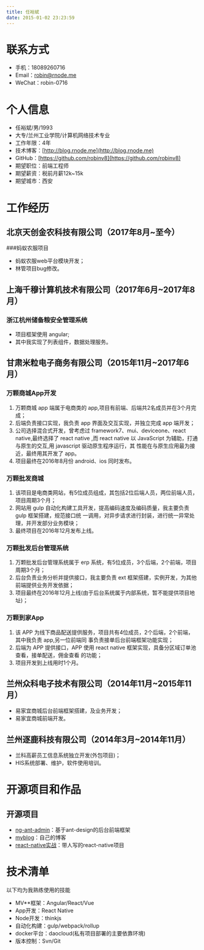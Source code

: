 ```yaml
---
title: 任裕斌
date: 2015-01-02 23:23:59
---
```


# 联系方式
* 手机：18089260716
* Email：robin@rnode.me
* WeChat：robin-0716

# 个人信息
* 任裕斌/男/1993
* 大专/兰州工业学院/计算机网络技术专业
* 工作年限：4年
* 技术博客：[http://blog.rnode.me](http://blog.rnode.me)
* GitHub：[https://github.com/robinv8](https://github.com/robinv8)
* 期望职位：前端工程师
* 期望薪资：税前月薪12k~15k
* 期望城市：西安

# 工作经历

## 北京天创金农科技有限公司（2017年8月~至今）
###蚂蚁农服项目

* 蚂蚁农服web平台模块开发；
* 林管项目bug修改。

## 上海千穆计算机技术有限公司（2017年6月~2017年8月）
### 浙江杭州储备粮安全管理系统
* 项目框架使用 angular;
* 其中我实现了列表组件，数据处理服务。

## 甘肃米粒电子商务有限公司（2015年11月~2017年6月）
### 万颗商城App开发
1. 万颗商城 app 端属于电商类的 app,项目有前端、后端共2名成员并在3个月完成；
2. 后端负责接口实现，我负责 app 界面及交互实现，并独立完成 app 端开发；
3. 公司选择混合式开发，曾考虑过 framework7、mui、deviceone、react native,最终选择了 react
native ,而 react native 以 JavaScript 为辅助，打通与原生的交互,用 javascript 驱动原生程序运行，其
性能在与原生应用最为接近，最终用其开发了 app。
4. 项目最终在2016年8月份 android、ios 同时发布。

### 万颗批发商城

1. 该项目是电商类网站，有5位成员组成，其包括2位后端人员，两位前端人员，项目周期3个月；
2. 网站用 gulp 自动化构建工具开发，提高编码速度及编码质量，我主要负责 gulp 框架搭建，规范接口统
一调用，对异步请求进行封装，进行统一异常处理，并开发部分业务模块；
3. 最终项目在2016年12月发布上线。

### 万颗批发后台管理系统
1. 万颗批发后台管理系统属于 erp 系统，有5位成员，3个后端，2个前端，项目周期3个月；
2. 后台负责业务分析并提供接口，我主要负责 ext 框架搭建，实例开发，为其他前端提供业务开发依据；
3. 项目最终在2016年12月上线(由于后台系统属于内部系统，暂不能提供项目地址)；

### 万颗到家App
1. 该 APP 为线下商品配送提供服务，项目共有4位成员，2个后端，2个前端，其中我负责 app,另一位前端同
事负责接单后台前端框架功能实现；
2. 后端为 APP 提供接口，APP 使用 react native 框架实现，具备分区域订单池查看，接单配送，佣金查看
的功能；
3. 项目开发到上线用时1个月。

## 兰州众科电子技术有限公司（2014年11月~2015年11月）
* 易家宜商城后台前端框架搭建，及业务开发；
* 易家宜商城前端开发。

## 兰州逐鹿科技有限公司（2014年3月~2014年11月）
* 兰科高薪员工信息系统独立开发(外包项目)；
* HIS系统部署、维护，软件使用培训。
# 开源项目和作品

## 开源项目
* [ng-ant-admin](https://github.com/robinv8/ng-ant-admin)：基于ant-design的后台前端框架
* [myblog](https://github.com/robinv8/robinblog)：自己的博客
* [react-native实战](https://github.com/Learning-FE/qinheyuan_app)：带人写的react-native项目

# 技术清单
以下均为我熟练使用的技能
* MV**框架：Angular/React/Vue
* App开发：React Native
* Node开发：thinkjs
* 自动化构建：gulp/webpack/rollup
* docker平台：daocloud(私有项目部署的主要依靠环境)
* 版本控制：Svn/Git
